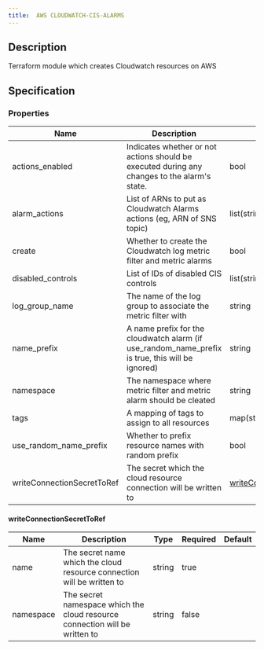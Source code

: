 ```yaml
---
title:  AWS CLOUDWATCH-CIS-ALARMS
---
```


## Description

Terraform module which creates Cloudwatch resources on AWS

## Specification


### Properties

 Name | Description | Type | Required | Default 
 ------------ | ------------- | ------------- | ------------- | ------------- 
 actions_enabled | Indicates whether or not actions should be executed during any changes to the alarm's state. | bool | false |  
 alarm_actions | List of ARNs to put as Cloudwatch Alarms actions (eg, ARN of SNS topic) | list(string) | false |  
 create | Whether to create the Cloudwatch log metric filter and metric alarms | bool | false |  
 disabled_controls | List of IDs of disabled CIS controls | list(string) | false |  
 log_group_name | The name of the log group to associate the metric filter with | string | false |  
 name_prefix | A name prefix for the cloudwatch alarm (if use_random_name_prefix is true, this will be ignored) | string | false |  
 namespace | The namespace where metric filter and metric alarm should be cleated | string | false |  
 tags | A mapping of tags to assign to all resources | map(string) | false |  
 use_random_name_prefix | Whether to prefix resource names with random prefix | bool | false |  
 writeConnectionSecretToRef | The secret which the cloud resource connection will be written to | [writeConnectionSecretToRef](#writeConnectionSecretToRef) | false |  


#### writeConnectionSecretToRef

 Name | Description | Type | Required | Default 
 ------------ | ------------- | ------------- | ------------- | ------------- 
 name | The secret name which the cloud resource connection will be written to | string | true |  
 namespace | The secret namespace which the cloud resource connection will be written to | string | false |  

